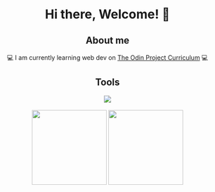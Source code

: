<div align="center">
  <h1>Hi there, Welcome! 👋</h1>
  <h2>About me</h2>
  💻 I am currently learning web dev on <a href="https://www.theodinproject.com/">The Odin Project Curriculum<a/> 💻<br>
</div>
<div align="center">
  <h2>Tools</h2>
  <a href="https://skillicons.dev">
		<img src="https://skillicons.dev/icons?i=html,css,js,bootstrap,git,github,vscode,unity,blender,ps" />
	</a>
<div/>
<br>
<div align="center">
  <img src="https://github-readme-stats-git-masterrstaa-rickstaa.vercel.app/api?username=d0wnsider&count_private=true&show_icons=true&include_all_commits=true&theme=gotham&hide_border=true" height="170em">
  <img src="https://github-readme-stats-git-masterrstaa-rickstaa.vercel.app/api/top-langs?username=d0wnsider&hide=TeX&layout=compact&theme=gotham&hide_border=true" height="170em">
</div>
<br>
